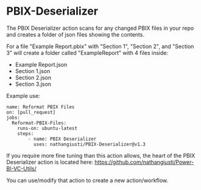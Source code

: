 # PBIX-Deserializer

The PBIX Deserializer action scans for any changed PBIX files in your repo and creates a folder of json files showing the contents.

For a file "Example Report.pbix" with "Section 1", "Section 2", and "Section 3" will create a folder called "ExampleReport" with 4 files inside:
- Example Report.json
- Section 1.json
- Section 2.json
- Section 3.json

Example use:

~~~~
name: Reformat PBIX Files
on: [pull_request]
jobs:
  Reformat-PBIX-Files:
    runs-on: ubuntu-latest
    steps:
        - name: PBIX Deserializer
          uses: nathangiusti/PBIX-Deserializer@v1.3
~~~~

If you require more fine tuning than this action allows, the heart of the PBIX Deserializer action is located here:
https://github.com/nathangiusti/Power-BI-VC-Utils/

You can use/modify that action to create a new action/workflow.

